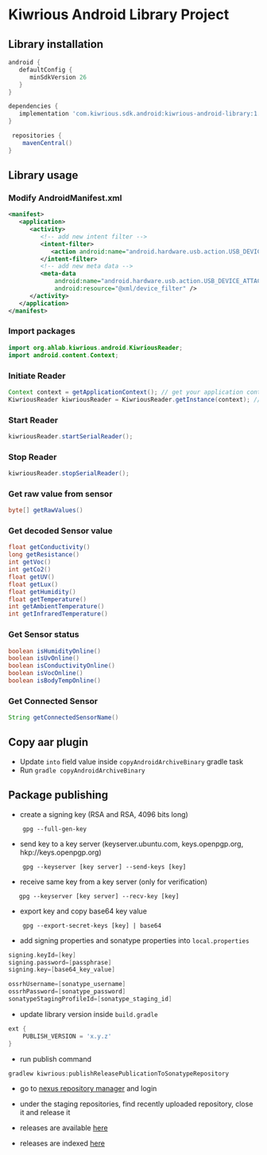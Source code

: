 # Kiwrious Android Library Project


## Library installation

```groovy
android {
   defaultConfig {
      minSdkVersion 26
   }
}
```

```groovy
dependencies {
   implementation 'com.kiwrious.sdk.android:kiwrious-android-library:1.0.2'
}
```

```groovy
 repositories {
    mavenCentral()
}
```

## Library usage

### Modify AndroidManifest.xml
```xml
<manifest>
   <application>
      <activity>
         <!-- add new intent filter -->
         <intent-filter>
            <action android:name="android.hardware.usb.action.USB_DEVICE_ATTACHED" />
         </intent-filter>
         <!-- add new meta data -->
         <meta-data
             android:name="android.hardware.usb.action.USB_DEVICE_ATTACHED"
             android:resource="@xml/device_filter" />
      </activity>
   </application>
</manifest>
```

### Import packages
```java
import org.ahlab.kiwrious.android.KiwriousReader;
import android.content.Context;
```
### Initiate Reader
```java
Context context = getApplicationContext(); // get your application context
KiwriousReader kiwriousReader = KiwriousReader.getInstance(context); // pass it to kiwrious library
```

### Start Reader
```java
kiwriousReader.startSerialReader();
```

### Stop Reader
```java
kiwriousReader.stopSerialReader();
```
### Get raw value from sensor
```java
byte[] getRawValues()
```

### Get decoded Sensor value
```java
float getConductivity()
long getResistance()
int getVoc()
int getCo2()
float getUV()
float getLux()
float getHumidity()
float getTemperature()
int getAmbientTemperature()
int getInfraredTemperature()
```

### Get Sensor status
```java
boolean isHumidityOnline()
boolean isUvOnline()
boolean isConductivityOnline()
boolean isVocOnline()
boolean isBodyTempOnline()
```

### Get Connected Sensor
```java
String getConnectedSensorName()
```

## Copy aar plugin
- Update `into` field value inside `copyAndroidArchiveBinary` gradle task
- Run `gradle copyAndroidArchiveBinary` 


## Package publishing
* create a signing key (RSA and RSA, 4096 bits long)
```linux
    gpg --full-gen-key
```

* send key to a key server (keyserver.ubuntu.com, keys.openpgp.org, hkp://keys.openpgp.org)
```linux
    gpg --keyserver [key server] --send-keys [key]
```

* receive same key from a key server (only for verification)
```linux
   gpg --keyserver [key server] --recv-key [key]
```

* export key and copy base64 key value
```linux
    gpg --export-secret-keys [key] | base64
```

* add signing properties and sonatype properties into `local.properties`
```groovy
signing.keyId=[key]
signing.password=[passphrase]
signing.key=[base64_key_value]

ossrhUsername=[sonatype_username]
ossrhPassword=[sonatype_password]
sonatypeStagingProfileId=[sonatype_staging_id]
```

* update library version inside `build.gradle`
```groovy
ext {
    PUBLISH_VERSION = 'x.y.z'
}
```

* run publish command
```groovy
gradlew kiwrious:publishReleasePublicationToSonatypeRepository
```

* go to [nexus repository manager](https://s01.oss.sonatype.org/) and login

* under the staging repositories, find recently uploaded repository, close it and release it

* releases are available [here](https://repo1.maven.org/maven2/com/kiwrious/sdk/android/kiwrious-android-library/)

* releases are indexed [here](https://search.maven.org/)







